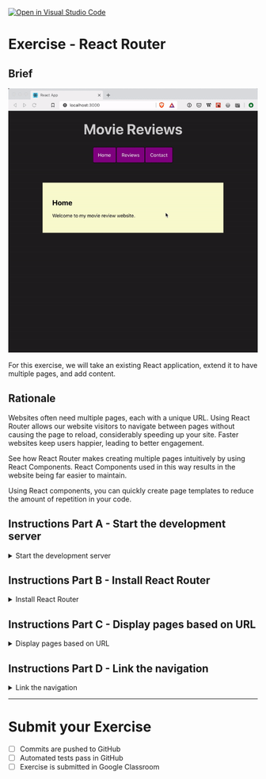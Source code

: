 [![Open in Visual Studio Code](https://classroom.github.com/assets/open-in-vscode-718a45dd9cf7e7f842a935f5ebbe5719a5e09af4491e668f4dbf3b35d5cca122.svg)](https://classroom.github.com/online_ide?assignment_repo_id=11191857&assignment_repo_type=AssignmentRepo)
# Exercise - React Router

## Brief

![exercise brief](docs/brief.gif)

For this exercise, we will take an existing React application, extend it to have multiple pages, and add content.

## Rationale

Websites often need multiple pages, each with a unique URL. Using React Router allows our website visitors to navigate between pages without causing the page to reload, considerably speeding up your site. Faster websites keep users happier, leading to better engagement.

See how React Router makes creating multiple pages intuitively by using React Components. React Components used in this way results in the website being far easier to maintain.

Using React components, you can quickly create page templates to reduce the amount of repetition in your code.

## Instructions Part A - Start the development server

<details>
  <summary>Start the development server</summary>
<br>

To start the development server, navigate to the root folder of this challenge via your terminal. You can do this by opening the terminal in VS Code. Once you have the terminal ready, type the following commands:

```shell
# install the server dependencies
npm install

# start the webserver
npm start
```

Once the server starts running, it should automatically open your browser to the following site: [http://localhost:3000](http://localhost:3000)

All things going well, you should see a website that looks similar to the following.

![start](docs/start.png)

</details>

## Instructions Part B - Install React Router

<details>
  <summary>Install React Router</summary>
<br>

The following instructions are from the [React Router Quick Start](https://reactrouter.com/web/guides/quick-start) documentation.

1. Install the React Router package from npm

   ```shell
   npm install react-router-dom
   ```

2. Import the React Router package to `src/App.js`. At the top of the file, copy and paste the following code:

   ```js
   import { Routes, Route, Link } from "react-router-dom";
   ```

3. Import the React Router package to `src/index.js`. At the tope of the file, copy and paste the following code;

```js
import { BrowserRouter } from "react-router-dom";
```

This imports all the things we need from React Router to use in our React application.

</details>

## Instructions Part C - Display pages based on URL

<details>
  <summary>Display pages based on URL</summary>
<br>

For this part, you will use React Router to display particular components when URLs are visited in the web browser.

**Important:** React Router has a [basic example](https://reactrouter.com/docs/en/v6/examples/basic) which you should refer to when completing the rest of this exercise. You can use this example and skip the instructions below if you prefer.

You first need to wrap the existing `App` component in the `<BrowserRouter>` component from React Router. This enables React Router to control your app.

1. Open `src/index.js`, and find the `App` component.
2. Update so the `App` component is wrapped with the `<BrowserRouter>` component from React Router. Make sure you have opening `<BrowserRouter>` and closing `</BrowserRouter>` tags within the existing `<React.StrictMode>` component and outside the `<App />` component .
3. Your component should now look something like this:

   ```jsx
   ReactDOM.render(
      <React.StrictMode>
        <BrowserRouter>
        <App />
      </BrowserRouter>
      </React.StrictMode>,
      document.getElementById("root")
    );
   }
   ```

Now you need to make React Router display particular components when a route is visited. Routes are used to display different pages to the users. For example, http://localhost:3000/**reviews** will show movie reviews.

React Router does this with `<Routes>` and `<Route>` components. These components let you switch what to display depending on the route.

There are three components in `App.js`, named `Reviews`, `Contact` and `Home`. Only one component should be displayed at a time, depending on what page route is being visited, as per the brief.

To achieve this, we will use the `<Routes>` and `<Route>` components from React Router.

1. Wrap the existing three components in the `<Routes>` component, so it looks like the following:

   ```jsx
   <Routes>
     <Reviews />
     <Contact />
     <Home />
   </Routes>
   ```

   React Router will now look for `<Route>` components inside the `<Routes>` component, to switch the pages depending on the routes.

2. Add a `<Route>` component from React Route for each of the existing components. Use the `path` attribute to match the route with the path from the browser URL. The `Home` path should be matched to `/`. Add the exisiting components as part of the `element` attribute. You should end up with the following:

   ```jsx
      <Route path="reviews" element={<Reviews />} />
      <Route path="contact" element={<Contact />} />
      <Route path="/" element={<Home />} />
   ```

3. Your page should now be displaying those routes only when the path matches

**Acceptance criteria**

- When you visit http://localhost:3000 in your browser, only the home page is visible
- When you visit http://localhost:3000/reviews in your browser, only the reviews listing is visible
- When you visit http://localhost:3000/contact in your browser, only the contact page is visible

</details>

## Instructions Part D - Link the navigation

<details>
  <summary>Link the navigation</summary>
<br>

The last step to completing the brief is to make the navigation work without the web page reloading. Currently, when you click a link, the page will reload before it displays. Because the React application already has all the information it needs to display new pages, there is no need for it to reload.

React Router has the `<Link>` component that can be used to solve this problem.

1. Find the navigation in `App.js`. We will replace the existing `<a>` tags with `<Link>` components
2. Replace each of the existing `<a>` tags with `<Link>`. Also, instead of using the `href` attribute, use `to`.
3. Your navigation should now look something like this:

   ```jsx
   <ul>
     <li>
       <Link to="/">Home</Link>
     </li>
     <li>
       <Link to="/reviews">Reviews</Link>
     </li>
     <li>
       <Link to="/contact">Contact</Link>
     </li>
   </ul>
   ```

4. Now when you click the links on your webpage, there are no page reloads

**Acceptance criteria**

- When you click the `Home` link, the browser is redirected to http://localhost:3000, without a page reload
- When you click the `Reviews` link, the browser is redirected to http://localhost:3000/reviews, without a page reload
- When you click the `Contact` link, the browser is redirected to http://localhost:3000/contact, without a page reload

</details>

---

# Submit your Exercise

- [ ] Commits are pushed to GitHub
- [ ] Automated tests pass in GitHub
- [ ] Exercise is submitted in Google Classroom

